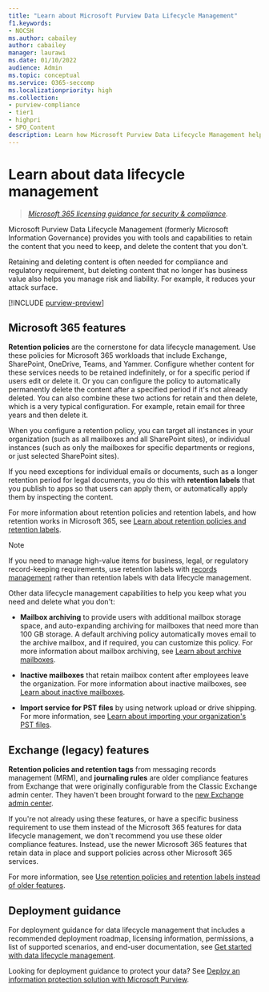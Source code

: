 ```yaml
---
title: "Learn about Microsoft Purview Data Lifecycle Management"
f1.keywords:
- NOCSH
ms.author: cabailey
author: cabailey
manager: laurawi
ms.date: 01/10/2022
audience: Admin
ms.topic: conceptual
ms.service: O365-seccomp
ms.localizationpriority: high
ms.collection: 
- purview-compliance
- tier1
- highpri
- SPO_Content
description: Learn how Microsoft Purview Data Lifecycle Management helps you keep what you need and delete what you don't.
---
```


# Learn about data lifecycle management

>*[Microsoft 365 licensing guidance for security & compliance](/office365/servicedescriptions/microsoft-365-service-descriptions/microsoft-365-tenantlevel-services-licensing-guidance/microsoft-365-security-compliance-licensing-guidance).*

Microsoft Purview Data Lifecycle Management (formerly Microsoft Information Governance) provides you with tools and capabilities to retain the content that you need to keep, and delete the content that you don't. 

Retaining and deleting content is often needed for compliance and regulatory requirement, but deleting content that no longer has business value also helps you manage risk and liability. For example, it reduces your attack surface.

[!INCLUDE [purview-preview](../includes/purview-preview.md)]

## Microsoft 365 features

**Retention policies** are the cornerstone for data lifecycle management. Use these policies for Microsoft 365 workloads that include Exchange, SharePoint, OneDrive, Teams, and Yammer. Configure whether content for these services needs to be retained indefinitely, or for a specific period if users edit or delete it. Or you can configure the policy to automatically permanently delete the content after a specified period if it's not already deleted. You can also combine these two actions for retain and then delete, which is a very typical configuration. For example, retain email for three years and then delete it.

When you configure a retention policy, you can target all instances in your organization (such as all mailboxes and all SharePoint sites), or individual instances (such as only the mailboxes for specific departments or regions, or just selected SharePoint sites).

If you need exceptions for individual emails or documents, such as a longer retention period for legal documents, you do this with **retention labels** that you publish to apps so that users can apply them, or automatically apply them by inspecting the content.

For more information about retention policies and retention labels, and how retention works in Microsoft 365, see [Learn about retention policies and retention labels](retention.md). 

> [!NOTE]
> If you need to manage high-value items for business, legal, or regulatory record-keeping requirements, use retention labels with [records management](records-management.md) rather than retention labels with data lifecycle management.

Other data lifecycle management capabilities to help you keep what you need and delete what you don't:

- **Mailbox archiving** to provide users with additional mailbox storage space, and auto-expanding archiving for mailboxes that need more than 100 GB storage. A default archiving policy automatically moves email to the archive mailbox, and if required, you can customize this policy. For more information about mailbox archiving, see [Learn about archive mailboxes](archive-mailboxes.md).
    
- **Inactive mailboxes** that retain mailbox content after employees leave the organization. For more information about inactive mailboxes, see [Learn about inactive mailboxes](inactive-mailboxes-in-office-365.md).

- **Import service for PST files** by using network upload or drive shipping. For more information, see [Learn about importing your organization's PST files](importing-pst-files-to-office-365.md).

## Exchange (legacy) features

**Retention policies and retention tags** from messaging records management (MRM), and **journaling rules** are older compliance features from Exchange that were originally configurable from the Classic Exchange admin center. They haven't been brought forward to the [new Exchange admin center](/exchange/features-in-new-eac).

If you're not already using these features, or have a specific business requirement to use them instead of the Microsoft 365 features for data lifecycle management, we don't recommend you use these older compliance features. Instead, use the newer Microsoft 365 features that retain data in place and support policies across other Microsoft 365 services.

For more information, see [Use retention policies and retention labels instead of older features](retention.md#use-retention-policies-and-retention-labels-instead-of-older-features).


## Deployment guidance

For deployment guidance for data lifecycle management that includes a recommended deployment roadmap, licensing information, permissions, a list of supported scenarios, and end-user documentation, see [Get started with data lifecycle management](get-started-with-information-governance.md).

Looking for deployment guidance to protect your data? See [Deploy an information protection solution with Microsoft Purview](information-protection-solution.md).
